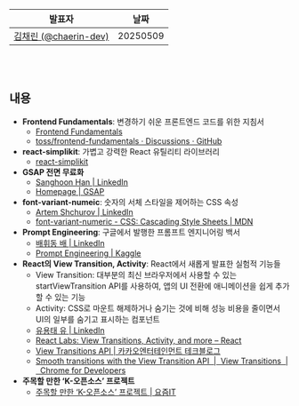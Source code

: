 | **발표자** | **날짜**    |
|-------------|-------------|
| [김채린 (@chaerin-dev)](https://github.com/chaerin-dev) | 20250509 |

<br />
<br />

## 내용
- **Frontend Fundamentals**: 변경하기 쉬운 프론트엔드 코드를 위한 지침서
  - [Frontend Fundamentals](https://frontend-fundamentals.com/code-quality/)
  - [toss/frontend-fundamentals · Discussions · GitHub](https://github.com/toss/frontend-fundamentals/discussions)
- **react-simplikit**: 가볍고 강력한 React 유틸리티 라이브러리
  - [react-simplikit](https://react-simplikit.slash.page/ko/)
- **GSAP 전면 무료화**
  - [Sanghoon Han | LinkedIn](https://www.linkedin.com/posts/sanghoon-han-59a9b3197_gsap%EA%BB%98%EC%84%9C-%EA%B0%80%EB%9D%BC%EC%82%AC%EB%8C%80-motion%EC%9D%84-%EB%A9%80%EB%A6%AC%ED%95%98%EB%9D%BC-%ED%95%98%EC%8B%9C%EB%8B%88-%EC%9D%B4%EC%97%90-%ED%8D%BC%EB%B8%94%EB%A6%AC%EC%85%94%EB%93%A4%EC%9D%B4-activity-7324351416368582656-kH_T/)
  - [Homepage | GSAP](https://gsap.com/)
- **font-variant-numeic**: 숫자의 서체 스타일을 제어하는 CSS 속성
  - [Artem Shchurov | LinkedIn](https://www.linkedin.com/posts/shchurov-artem_css-frontenddevelopment-webdesign-activity-7321474121777709057-Hc4i/)
  - [font-variant-numeric - CSS: Cascading Style Sheets | MDN](https://developer.mozilla.org/en-US/docs/Web/CSS/font-variant-numeric)
- **Prompt Engineering**: 구글에서 발행한 프롬프트 엔지니어링 백서
  - [배휘동 배 | LinkedIn](https://www.linkedin.com/feed/update/urn:li:activity:7316573484409671681/)
  - [Prompt Engineering | Kaggle](https://www.kaggle.com/whitepaper-prompt-engineering/)
- **React의 View Transition, Activity**: React에서 새롭게 발표한 실험적 기능들
  - View Transition: 대부분의 최신 브라우저에서 사용할 수 있는 startViewTransition API를 사용하여, 앱의 UI 전환에 애니메이션을 쉽게 추가할 수 있는 기능
  - Activity: CSS로 마운트 해제하거나 숨기는 것에 비해 성능 비용을 줄이면서 UI의 일부를 숨기고 표시하는 컴포넌트
  - [유용태 유 | LinkedIn](https://www.linkedin.com/posts/teo-yu_react-labs-view-transitions-activity-and-activity-7321768037727010816-zR2I/)
  - [React Labs: View Transitions, Activity, and more – React](https://react.dev/blog/2025/04/23/react-labs-view-transitions-activity-and-more)
  - [View Transitions API | 카카오엔터테인먼트 테크블로그](https://tech.kakaoent.com/front-end/2023/230403-view-transitions-api/)
  - [Smooth transitions with the View Transition API  |  View Transitions  |  Chrome for Developers](https://developer.chrome.com/docs/web-platform/view-transitions)
- **주목할 만한 ‘K-오픈소스’ 프로젝트**
  - [주목할 만한 ‘K-오픈소스’ 프로젝트 | 요즘IT](https://yozm.wishket.com/magazine/detail/3097/)
